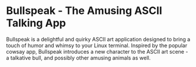 # Bullspeak - The Amusing ASCII Talking App

Bullspeak is a delightful and quirky ASCII art application designed to bring a touch of humor and whimsy to your Linux terminal. Inspired by the popular cowsay app, Bullspeak introduces a new character to the ASCII art scene - a talkative bull, and possibly other amusing animals as well.
